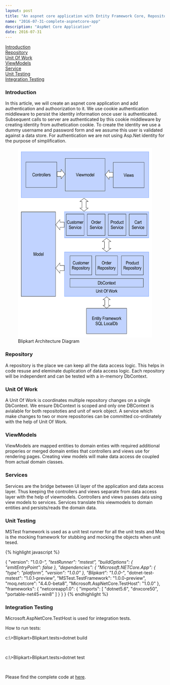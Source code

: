 ```yaml
---
layout: post
title: "An aspnet core application with Entity Framework Core, Repository, UoW and Unit Testing."
name: "2016-07-31-complete-aspnetcore-app"
description: "AspNet Core Application"
date: 2016-07-31
---
```


<p>
    <a href="#section1">Introduction</a><br>
    <a href="#section2">Repository</a><br>
    <a href="#section3">Unit Of Work</a><br>
    <a href="#section4">ViewModels</a><br>    
    <a href="#section5">Service</a><br>
    <a href="#section6">Unit Testing</a><br>
    <a href="#section6">Integration Testing</a><br>    
</p>
<h3><a name="section1">Introduction</a></h3>
<p>
    <p>
        In this article, we will create an aspnet core application and add authentication and authoorization to it.
        We use cookie authentication middleware to persist the identity information once user is authenticated. Subsequent calls to server are authenticated by this cookie middleware by creating identity from authetication cookie. To create the identity we use a dummy username and password form and we assume this user is validated against a data store. For authentication we are not using Asp.Net identity for the purpose of simplification.
    </p>
    <figure>
      <img src="/images/BlipkartArchitecture.png" alt="Blipkart Architecture Diagram" width="450" height="600" />
      <figcaption>Blipkart Architecture Diagram</figcaption>
    </figure>    
</p>    
<h3><a name="section2">Repository</a></h3>
<p>
A repository is the place we can keep all the data access logic. This helps in code resuse and eleminate duplication of data access logic. Each repository will be independent and can be tested with a in-memory DbContext.
</p>
<h3><a name="section3">Unit Of Work</a></h3>
<p>
A Unit Of Work is coordinates multiple repository changes on a single DbContext. We ensure DbContext is scoped and only one DBContext is avialable for both repositoties and unit of work object. A service which make changes to two or more repositories can be committed co-ordinately with the help of Unit Of Work.
</p>
<h3><a name="section4">ViewModels</a></h3>
<p>ViewModels are mapped entities to domain enties with required additional properies or merged domain enties that controllers and views use for rendering pages. Creating view models will make data access de coupled from actual domain classes.</p>
<h3><a name="section5">Services</a></h3>
<p>Services are the bridge between UI layer of the application and data access layer. Thus keeping the controllers and views separate from data access layer with the help of viewmodels. Controllers and views passes data using view models to services.
Services translate this viewmodels to domain entities and persists/reads the domain data.</p>
<h3><a name="section6">Unit Testing</a></h3>
<p>MSTest framework is used as a unit test runner for all the unit tests and Moq is the mocking framework for stubbing and mocking the objects when unit tesed.</p>

{% highlight javascript %}

{
  "version": "1.0.0-*",
  "testRunner": "mstest",
  "buildOptions": {
    "emitEntryPoint": false
  },
  "dependencies": {
    "Microsoft.NETCore.App": {
      "type": "platform",
      "version": "1.0.0"
    },
    "Blipkart": "1.0.0-*",
    "dotnet-test-mstest": "1.0.1-preview",
    "MSTest.TestFramework": "1.0.0-preview",
    "moq.netcore": "4.4.0-beta8",
    "Microsoft.AspNetCore.TestHost": "1.0.0"
  },
  "frameworks": {
    "netcoreapp1.0": {
      "imports": [
        "dotnet5.6",
        "dnxcore50",
        "portable-net45+win8"
        ]
    }
  }
}
{% endhighlight %}

<h3><a name="section7">Integration Testing</a></h3>
<p>Microsoft.AspNetCore.TestHost is used for integration tests.</p>

How to run tests:
<p class="cmd">c:\&gt;Blipkart&gt;Blipkart.tests&gt;dotnet build</p> <br>  
<p class="cmd">c:\&gt;Blipkart&gt;Blipkart.tests&gt;dotnet test</p> <br>  

<p>
Please find the complete code at <a href="https://github.com/vwtt/aspnetcorecompleteapp" title="code download path">here</a>.</p>
